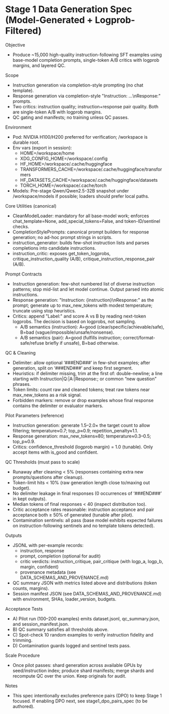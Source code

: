 # Stage 1 Data Generation Spec (Model-Generated + Logprob-Filtered)

Objective
- Produce ~15,000 high-quality instruction-following SFT examples using base-model completion prompts, single-token A/B critics with logprob margins, and layered QC.

Scope
- Instruction generation via completion-style prompting (no chat template).
- Response generation via completion-style "Instruction: …\nResponse:" prompts.
- Two critics: instruction quality; instruction+response pair quality. Both are single-token A/B with logprob margins.
- QC gating and manifests; no training unless QC passes.

Environment
- Pod: NVIDIA H100/H200 preferred for verification; /workspace is durable root.
- Env vars (export in session):
  - HOME=/workspace/home
  - XDG_CONFIG_HOME=/workspace/.config
  - HF_HOME=/workspace/.cache/huggingface
  - TRANSFORMERS_CACHE=/workspace/.cache/huggingface/transformers
  - HF_DATASETS_CACHE=/workspace/.cache/huggingface/datasets
  - TORCH_HOME=/workspace/.cache/torch
- Models: Pre-stage Qwen/Qwen2.5-32B snapshot under /workspace/models if possible; loaders should prefer local paths.

Core Utilities (canonical)
- CleanModelLoader: mandatory for all base-model work; enforces chat_template=None, add_special_tokens=False, and token-ID/sentinel checks.
- CompletionStylePrompts: canonical prompt builders for response generation; no ad-hoc prompt strings in scripts.
- instruction_generator: builds few-shot instruction lists and parses completions into candidate instructions.
- instruction_critic: exposes get_token_logprobs, critique_instruction_quality (A/B), critique_instruction_response_pair (A/B).

Prompt Contracts
- Instruction generation: few-shot numbered list of diverse instruction patterns; stop mid-list and let model continue. Output parsed into atomic instructions.
- Response generation: "Instruction: {instruction}\nResponse:" as the prompt; generate up to max_new_tokens with modest temperature; truncate using stop heuristics.
- Critics: append "Label:" and score A vs B by reading next-token logprobs. The decision is based on logprobs, not sampling.
  - A/B semantics (instruction): A=good (clear/specific/achievable/safe), B=bad (vague/impossible/unsafe/nonsense).
  - A/B semantics (pair): A=good (fulfills instruction; correct/format-safe/refuse briefly if unsafe), B=bad otherwise.

QC & Cleaning
- Delimiter: allow optional ‘###END###’ in few-shot examples; after generation, split on ‘###END###’ and keep first segment.
- Heuristics: if delimiter missing, trim at the first of: double-newline; a line starting with Instruction|Q:|A:|Response:; or common “new question” phrases.
- Token limits: count raw and cleaned tokens; treat raw tokens near max_new_tokens as a risk signal.
- Forbidden markers: remove or drop examples whose final response contains the delimiter or evaluator markers.

Pilot Parameters (reference)
- Instruction generation: generate 1.5–2.0× the target count to allow filtering; temperature≈0.7; top_p≈0.9; repetition_penalty≈1.1.
- Response generation: max_new_tokens≈80; temperature≈0.3–0.5; top_p≈0.9.
- Critics: confidence_threshold (logprob margin) = 1.0 (tunable). Only accept items with is_good and confident.

QC Thresholds (must pass to scale)
- Runaway after cleaning < 5% (responses containing extra new prompts/questions after cleanup).
- Token-limit hits < 10% (raw generation length close to/maxing out budget).
- No delimiter leakage in final responses (0 occurrences of ‘###END###’ in kept outputs).
- Median tokens of final responses < 40 (inspect distribution too).
- Critic acceptance rates reasonable: instruction acceptance and pair acceptance both ≥ 50% of generated (tunable after pilot).
- Contamination sentinels: all pass (base model exhibits expected failures on instruction-following sentinels and no template tokens detected).

Outputs
- JSONL with per-example records:
  - instruction, response
  - prompt, completion (optional for audit)
  - critic verdicts: instruction_critique, pair_critique (with logp_a, logp_b, margin, confident)
  - provenance metadata (see DATA_SCHEMAS_AND_PROVENANCE.md)
- QC summary JSON with metrics listed above and distributions (token counts, margins).
- Session manifest JSON (see DATA_SCHEMAS_AND_PROVENANCE.md) with environment, SHAs, loader_version, budgets.

Acceptance Tests
- A) Pilot run (100–200 examples) emits dataset.jsonl, qc_summary.json, and session_manifest.json.
- B) QC summary satisfies all thresholds above.
- C) Spot-check 10 random examples to verify instruction fidelity and trimming.
- D) Contamination guards logged and sentinel tests pass.

Scale Procedure
- Once pilot passes: shard generation across available GPUs by seed/instruction index; produce shard manifests; merge shards and recompute QC over the union. Keep originals for audit.

Notes
- This spec intentionally excludes preference pairs (DPO) to keep Stage 1 focused. If enabling DPO next, see stage1_dpo_pairs_spec (to be authored).

